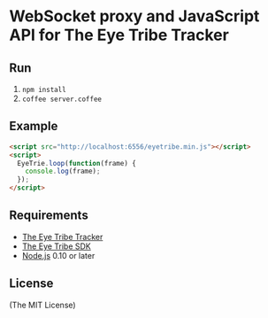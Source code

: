 # WebSocket proxy and JavaScript API for The Eye Tribe Tracker

## Run
1. `npm install`
2. `coffee server.coffee`

## Example
```html
<script src="http://localhost:6556/eyetribe.min.js"></script>
<script>
  EyeTrie.loop(function(frame) {
    console.log(frame);
  });
</script>
```

## Requirements
* [The Eye Tribe Tracker](https://theeyetribe.com/products/)
* [The Eye Tribe SDK](http://dev.theeyetribe.com/general/)
* [Node.js](http://nodejs.org/) 0.10 or later

## License

(The MIT License)
